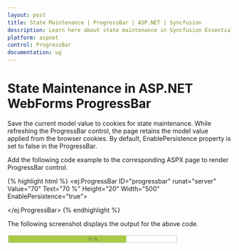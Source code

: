 ```yaml
---
layout: post
title: State Maintenance | ProgressBar | ASP.NET | Syncfusion
description: Learn here about state maintenance in Syncfusion Essential ASP.NET WebForms ProgressBar Control, its elements, and more.
platform: aspnet
control: ProgressBar
documentation: ug
---
```


# State Maintenance in ASP.NET WebForms ProgressBar

Save the current model value to cookies for state maintenance. While refreshing the ProgressBar control, the page retains the 
model value applied from the browser cookies. By default, EnablePersistence property is set to false in the ProgressBar.

Add the following code example to the corresponding ASPX page to render ProgressBar control.

{% highlight html %}
<ej:ProgressBar ID="progressbar" runat="server" Value="70" Text="70 %"   Height="20" Width="500" EnablePersistence="true">

</ej:ProgressBar>
{% endhighlight %}

The following screenshot displays the output for the above code.

![ASP.NET WebForms ProgressBar state maintenance](State-Maintenance_images/State-Maintenance_img1.png)

